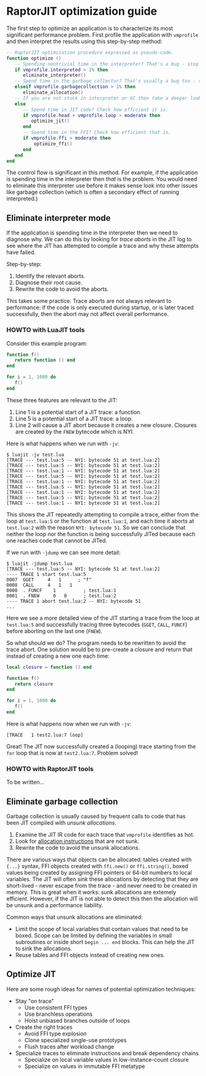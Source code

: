 # RaptorJIT optimization guide

The first step to optimize an application is to characterize its most
significant performance problem. First profile the application with
`vmprofile` and then interpret the results using this step-by-step
method:

```lua
-- RaptorJIT optimization procedure expressed as pseudo-code.
function optimize ()
   -- Spending nontrivial time in the interpreter? That's a bug - stop it!
   if vmprofile.interpreted > 1% then
      eliminate_interpreter()
   -- Spend time in the garbage collector? That's usually a bug too - stop it!
   elseif vmprofile.garbagecollection > 1% then
      eliminate_allocation()
   -- If you are not stuck in interpreter or GC then take a deeper look...
   else
      -- Spend time in JIT code? Check how efficient it is.
      if vmprofile.head + vmprofile.loop > moderate then 
         optimize_jit()
      end
      -- Spend time in the FFI? Check how efficient that is.
      if vmprofile.ffi > moderate then
          optimize_ffi()
      end
   end
end
```

The control flow is significant in this method. For example, if the
application is spending time in the interpreter then _that_ is the
problem. You would need to eliminate this interpreter use before it
makes sense look into other issues like garbage collection (which is
often a secondary effect of running interpreted.)

## Eliminate interpreter mode

If the application is spending time in the interpreter then we need to diagnose why. We can do this by looking for _trace aborts_ in the JIT log to see where the JIT has attempted to compile a trace and why these attempts have failed.

Step-by-step:

1. Identify the relevant aborts.
2. Diagnose their root cause.
3. Rewrite the code to avoid the aborts.

This takes some practice. Trace aborts are not always relevant to performance: if the code is only executed during startup, or is later traced successfully, then the abort may not affect overall performance.

### HOWTO with LuaJIT tools

Consider this example program:

```lua
function f()
   return function () end
end

for i = 1, 1000 do
   f()
end
```

These three features are relevant to the JIT:

1. Line 1 is a potential start of a JIT trace: a function.
2. Line 5 is a potential start of a JIT trace: a loop.
3. Line 2 will cause a JIT abort because it creates a new closure. Closures are created by the `FNEW` bytecode which is NYI.

Here is what happens when we run with `-jv`:

```
$ luajit -jv test.lua
[TRACE --- test.lua:5 -- NYI: bytecode 51 at test.lua:2]
[TRACE --- test.lua:5 -- NYI: bytecode 51 at test.lua:2]
[TRACE --- test.lua:1 -- NYI: bytecode 51 at test.lua:2]
[TRACE --- test.lua:5 -- NYI: bytecode 51 at test.lua:2]
[TRACE --- test.lua:1 -- NYI: bytecode 51 at test.lua:2]
[TRACE --- test.lua:5 -- NYI: bytecode 51 at test.lua:2]
[TRACE --- test.lua:1 -- NYI: bytecode 51 at test.lua:2]
[TRACE --- test.lua:5 -- NYI: bytecode 51 at test.lua:2]
[TRACE --- test.lua:1 -- NYI: bytecode 51 at test.lua:2]
```

This shows the JIT repeatedly attempting to compile a trace, either
from the loop at `test.lua:5` or the function at `test.lua:1`, and
each time it aborts at `test.lua:2` with the reason `NYI: bytecode
51`. So we can conclude that neither the loop nor the function is
being successfully JITed because each one reaches code that cannot be
JITed.

If we run with `-jdump` we can see more detail:

```
$ luajit -jdump test.lua
[TRACE --- test.lua:5 -- NYI: bytecode 51 at test.lua:2]
---- TRACE 1 start test.lua:5
0007  GGET     4   1      ; "f"
0008  CALL     4   1   1
0000  . FUNCF    1          ; test.lua:1
0001  . FNEW     0   0      ; test.lua:2
---- TRACE 1 abort test.lua:2 -- NYI: bytecode 51
...
```

Here we see a more detailed view of the JIT starting a trace from the loop at `test.lua:5` and successfully tracing three bytecodes (`GGET`, `CALL`, `FUNCF`) before aborting on the last one (`FNEW`).

So what should we do? The program needs to be rewritten to avoid the trace abort. One solution would be to pre-create a closure and return that instead of creating a new one each time:

```lua
local closure = function () end

function f()
   return closure
end

for i = 1, 1000 do
   f()
end
```

Here is what happens now when we run with `-jv`:

```
[TRACE   1 test2.lua:7 loop]
```

Great! The JIT now successfully created a (looping) trace starting
from the `for` loop that is now at `test2.lua:7`. Problem solved!

### HOWTO with RaptorJIT tools

To be written...

## Eliminate garbage collection

Garbage collection is usually caused by frequent calls to code that has been JIT compiled with _unsunk allocations_. 

1. Examine the JIT IR code for each trace that `vmprofile` identifies as hot.
2. Look for [allocation instructions](http://wiki.luajit.org/SSA-IR-2.0#allocations) that are not sunk.
3. Rewrite the code to avoid the unsunk allocations.

There are various ways that objects can be allocated: tables created
with `{...}` syntax, FFI objects created with `ffi.new()` or
`ffi.string()`, boxed values being created by assigning FFI pointers
or 64-bit numbers to local variables. The JIT will often _sink_ these
allocations by detecting that they are short-lived - never escape from
the trace - and never need to be created in memory. This is great when
it works: sunk allocations are extemely efficient. However, if the JIT
is not able to detect this then the allocation will be unsunk and a
performance liability.

Common ways that unsunk allocations are eliminated:

- Limit the scope of local variables that contain values that need to be boxed. Scope can be limited by defining the variables in small subroutines or inside short `begin ... end` blocks. This can help the JIT to sink the allocations.
- Reuse tables and FFI objects instead of creating new ones.

## Optimize JIT 

Here are some rough ideas for names of potential optimization techniques:

- Stay "on trace"
  - Use consistent FFI types
  - Use branchless operations
  - Hoist unbiased branches outside of loops
- Create the right traces
  - Avoid FFI type explosion
  - Clone specialized single-use prototypes
  - Flush traces after workload change
- Specialize traces to eliminate instructions and break dependency chains
  - Specialize on local variable values in low-instance-count closure
  - Specialize on values in immutable FFI metatype

